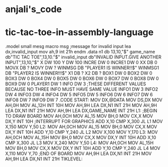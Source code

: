 # anjali's_code
# tic-tac-toe-in-assembly-language
.model small
mesg macro msg ;message for invalid input
lea dx,invalid_input
mov ah,9
int 21h
endm
.data
n1 db 13,10,"$"
game_name db"TIC TAC TOE",13,10."$"
invalid_input db"INVALID INPUT.GIVE ANOTHER INPUT",13,10,"$"
X DW 100
Y DW 100
INCRE DW 0
INCRE1 DW 0
XX DB 0
MOVX DB ?
MOVY DW ?
WINMSG DB "PLAYER1 IS WINNER!!$"
WINMSG1 DB "PLAYER2 IS WINNER!!!$"
X1 DB ?
X2 DB ?
BOX1 DW 0
BOX2 DW 0
BOX3 DW 0
BOX4 DW 0
BOX5 DW 0
BOX6 DW 0
BOX7 DW 0
BOX8 DW 0
BOX9 DW 0
PLAYER1 DW 1
INFO DW 3   ;THESE DIFFERENT VALUES BECAUSE NO THREE INFO MUST HAVE SAME VALUE
INFO1 DW 3
INFO2 DW 4
INFO3 DW 4
INFO4 DW 5
INFO5 DW 5
INFO6 DW 6
INFO7 DW 6
INFO8 DW 7
INFO9 DW 7
.CODE
START:
MOV DX,@DATA
MOV DS,DX
MOV AH,0H
MOV AL,12H
INT 10H
MOV AH,9H
LEA DX,N1
INT 21H
MOV AH,9H
LEA DX,N1
INT 21H
MOV AH,9H
LEA DX,GAME_NAME
INT 21H
L1:  ;BEGIN TO DRAW BOARD
MOV AH,0CH
MOV AL,15
MOV BH,0
MOV CX,X
MOV DX,Y
INT 10H  ;INTERRUPT FOR GRAPHICS
ADD X,10
CMP X,300
JL L1
MOV X,150
MOV Y,50
L2:
MOV AH,0CH
MOV AL,15
MOV BH,0
MOV CX,X
MOV DX,Y
INT 10H
ADD Y,10
CMP Y,240
JL L2
MOV X,100
MOV Y,170
L3:
MOV AH,0CH
MOV AL,15H
MOV BH,0
MOV CX,X
MOV DX,Y
INT 10H
ADD X,10
CMP X,300
JL L3
MOV X,240
MOV Y,50
L4:
MOV AH,0CH
MOV AL,15H
MOV BH,0
MOV CX,X
MOV DX,Y
INT 10H
ADD Y,10
CMP Y,240
JL L4
MOV X,110
MOV Y,70  ;END OF BOARD
MOV AH,9H
LEA DX,N1
INT 21H
MOV AH,9H
LEA DX,N1
INT 21H
TIKLEVEL:

